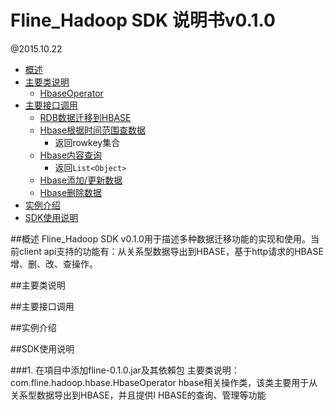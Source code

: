 Fline_Hadoop SDK 说明书v0.1.0
============================
@2015.10.22

- [概述](#description)
- [主要类说明](#mainClass)
	- [HbaseOperator](#HbaseOperator)
- [主要接口调用](#mainInterface)
	- [RDB数据迁移到HBASE](#DataImportFromRDB2HBASE)
	- [Hbase根据时间范围查数据](#HbaseQueryByTime)
		- 返回rowkey集合
	- [Hbase内容查询](#HbaseQueryByContent)
		- 返回`List<Object>`
	- [Hbase添加/更新数据](#HbaseUpdateData)
	- [Hbase删除数据](#HbaseDeleteData)
- [实例介绍](#samples)
- [SDK使用说明](#sdkUseStep)

##<span id="description">概述</span>
Fline_Hadoop SDK v0.1.0用于描述多种数据迁移功能的实现和使用。当前client api支持的功能有：从关系型数据导出到HBASE，基于http请求的HBASE增、删、改、查操作。

##<span id="mainClass">主要类说明</span>


##<span id="mainInterface">主要接口调用</span>


##<span id="samples">实例介绍</span>


##<span id="sdkUseStep">SDK使用说明</span>

###1. 在項目中添加fline-0.1.0.jar及其依賴包
		主要类说明：com.fline.hadoop.hbase.HbaseOperator hbase相关操作类，该类主要用于从关系型数据导出到HBASE，并且提供l HBASE的查询、管理等功能
